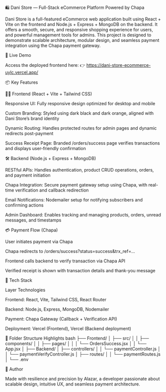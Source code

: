 🛍️ Dani Store — Full-Stack eCommerce Platform Powered by Chapa

Dani Store is a full-featured eCommerce web application built using React + Vite on the frontend and Node.js + Express + MongoDB on the backend. It offers a smooth, secure, and responsive shopping experience for users, and powerful management tools for admins. This project is designed to demonstrate scalable architecture, modular design, and seamless payment integration using the Chapa payment gateway.

🚀 Live Demo

Access the deployed frontend here: 👉 https://dani-store-ecommerce-uylc.vercel.app/

📦 Key Features

🧑‍💻 Frontend (React + Vite + Tailwind CSS)

Responsive UI: Fully responsive design optimized for desktop and mobile

Custom Branding: Styled using dark black and dark orange, aligned with Dani Store’s brand identity

Dynamic Routing: Handles protected routes for admin pages and dynamic redirects post-payment

Success Receipt Page: Branded /orders/success page verifies transactions and displays user-friendly confirmation

🛠️ Backend (Node.js + Express + MongoDB)

RESTful APIs: Handles authentication, product CRUD operations, orders, and payment initiation

Chapa Integration: Secure payment gateway setup using Chapa, with real-time verification and callback redirection

Email Notifications: Nodemailer setup for notifying subscribers and confirming actions

Admin Dashboard: Enables tracking and managing products, orders, unread messages, and timestamps

💳 Payment Flow (Chapa)

User initiates payment via Chapa

Chapa redirects to /orders/success?status=success&trx_ref=...

Frontend calls backend to verify transaction via Chapa API

Verified receipt is shown with transaction details and thank-you message

🧠 Tech Stack

Layer	Technologies

Frontend:	React, Vite, Tailwind CSS, React Router

Backend:	Node.js, Express, MongoDB, Nodemailer

Payment:	Chapa Gateway (Callback + Verification API)

Deployment:	Vercel (Frontend), Vercel (Backend deployment)

📂 Folder Structure Highlights
bash
├── Frontend/
│   ├── src/
│   │   ├── components/
│   │   ├── pages/
│   │   │   └── OrdersSuccess.jsx
│   │   └── App.jsx
│
├── Backend/
│   ├── controllers/
│   │   └── paymentController.js
│   │   └── paymentVerifyController.js
│   ├── routes/
│   │   └── paymentRoutes.js
│   └── .env

🙌 Author

Made with resilience and precision by Alazar, a developer passionate about scalable design, intuitive UX, and seamless payment architecture.
